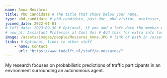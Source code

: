 ```yaml
---
name: Anna Mészáros
title: PhD Candidate # The title that shows below your name.
type: phd-candidate # phd-candidate, post-doc, phd-visitor, professor, engineer. These are used for filtering and grouping people.
joined_date: 2022-01-01
# left_date: 2023-09-30 # Optional, if you add a left date the member will be moved to the past members section
# now_at: Assistant Professor at Cool Uni # Add this for extra info for past members
image: /assets/images/people/Meszaros_Anna.JPG # link or path in /assets/...
links: # Optional, links to other stuff
    - name: Contact
      url: "https://www.tudelft.nl/staff/a.meszaros/"
---
```


<!-- Here add your interests or small paragraph. Keep it brief -->
My research focuses on probabilistic predictions of traffic participants in an environment surrounding an autonomous agent.
